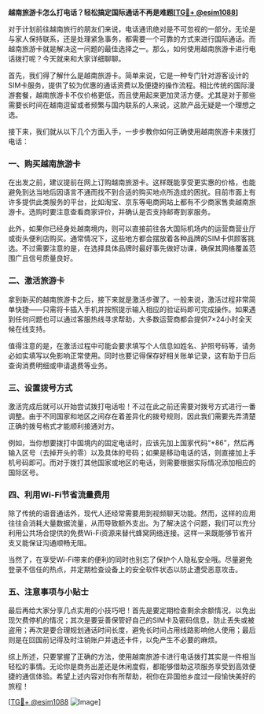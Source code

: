 **越南旅游卡怎么打电话？轻松搞定国际通话不再是难题[[TG💪+ @esim1088](https://t.me/s/esim1088)]**

对于计划前往越南旅行的朋友们来说，电话通讯绝对是不可忽视的一部分。无论是与家人保持联系，还是处理紧急事务，都需要一个可靠的方式来进行国际通话。而越南旅游卡就是解决这一问题的最佳选择之一。那么，如何使用越南旅游卡进行电话拨打呢？今天就来和大家详细聊聊。

首先，我们得了解什么是越南旅游卡。简单来说，它是一种专门针对游客设计的SIM卡服务，提供了较为优惠的通话资费以及便捷的操作流程。相比传统的国际漫游套餐，越南旅游卡不仅价格更低，而且使用起来更加灵活方便。尤其是对于那些需要长时间在越南逗留或者频繁与国内联系的人来说，这款产品无疑是一个理想之选。

接下来，我们就从以下几个方面入手，一步步教你如何正确使用越南旅游卡来拨打电话：

### 一、购买越南旅游卡

在出发之前，建议提前在网上订购越南旅游卡。这样既能享受更实惠的价格，也能避免到达当地后因语言不通而找不到合适的购买地点所造成的困扰。目前市面上有许多提供此类服务的平台，比如淘宝、京东等电商网站上都有不少商家售卖越南旅游卡。选购时要注意查看商家评价，并确认是否支持邮寄到家服务。

此外，如果你已经身处越南境内，则可以直接前往各大国际机场内的运营商营业厅或街头便利店购买。通常情况下，这些地方都会摆放着各种品牌的SIM卡供顾客挑选。不过需要注意的是，在选择具体品牌时最好事先做好功课，确保其网络覆盖范围广且信号质量良好。

### 二、激活旅游卡

拿到新买的越南旅游卡之后，接下来就是激活步骤了。一般来说，激活过程非常简单快捷——只需将卡插入手机并按照提示输入相应的验证码即可完成操作。如果遇到任何问题也可以通过客服热线寻求帮助，大多数运营商都会提供7×24小时全天候在线支持。

值得注意的是，在激活过程中可能会要求填写个人信息如姓名、护照号码等，请务必如实填写以免影响正常使用。同时也要记得保存好相关账单记录，这有助于日后查询消费明细或申请退费等业务。

### 三、设置拨号方式

激活完成后就可以开始尝试拨打电话啦！不过在此之前还需要对拨号方式进行一番调整。由于不同国家和地区之间存在着差异化的拨号规则，因此我们需要先弄清楚正确的拨号格式才能顺利接通对方。

例如，当你想要拨打中国境内的固定电话时，应该先加上国家代码“+86”，然后再输入区号（去掉开头的零）以及具体的号码；如果是移动电话的话，则直接加上手机号码即可。而对于拨打其他国家或地区的电话，则需要根据实际情况添加相应的国际区号。

### 四、利用Wi-Fi节省流量费用

除了传统的语音通话外，现代人还经常需要用到视频聊天功能。然而，这样的应用往往会消耗大量数据流量，从而导致额外支出。为了解决这个问题，我们可以充分利用公共场合提供的免费Wi-Fi资源来替代蜂窝网络连接。这样一来既能够节省开支又能保证沟通顺畅无阻。

当然了，在享受Wi-Fi带来的便利的同时也别忘了保护个人隐私安全哦。尽量避免登录不信任的热点，并定期检查设备上的安全软件状态以防止遭受恶意攻击。

### 五、注意事项与小贴士

最后再给大家分享几点实用的小技巧吧！首先是要定期检查剩余余额情况，以免出现欠费停机的情况；其次是要妥善保管好自己的SIM卡及密码信息，防止丢失或被盗用；再次是要合理规划通话时间长度，避免长时间占用线路影响他人使用；最后则是在回国前记得及时注销账户并退还卡件，以免产生不必要的麻烦。

综上所述，只要掌握了正确的方法，使用越南旅游卡进行电话拨打其实是一件相当轻松的事情。无论你是商务出差还是休闲度假，都能够借助这项服务享受到高效便捷的通信体验。希望上述内容对你有所帮助，祝你在异国他乡度过一段愉快美好的旅程！

[[TG💪+ @esim1088](https://t.me/s/esim1088) ![Image](https://i.postimg.cc/4NQfJmqS/Snipaste-2025-05-13-00-14-12.png)]